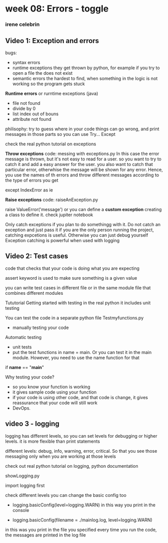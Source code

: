 # week 08: Errors - toggle
### irene celebrin 

## Video 1: Exception and errors

bugs: 
- syntax errors
- runtime exceptions 
they get thrown by python, for example if you try to open a file the does not exist 
- semantic errors
the hardest to find, when something in the logic is not working so the program gets stuck 

**Runtime errors** 
or rurntime exceptions (java) 
- file not found
- divide by 0
- list index out of bouns 
- attribute not found 

philisophy: try to guess where in your code things can go wrong, and print messages in those parts 
so you can use Try... Except

check the real python tutorial on exceptions 

**Throw exceptions**
code: messing with exceptions.py
In this case the error message is thrown, but it's not easy to read for a user. so you want to try to catch it and add a easy answer for the user. 
you also want to catch that particular error, otherwhise the message will be shown for any error. 
Hence, you use the names of th errors and throw different messages according to the type of errors you get 

except IndexError as ie 

**Raise exceptions**
code: raiseAnException.py 

raise ValueError('message')
or you can define a **custom exception** creating a class to define it. 
check jupiter notebook 


Only catch exceptions if you plan to do somethingg with it. 
Do not catch an exception and just pass it 
if you are the only person running the project, catching expcetions is useful. Otherwise you can just debug yourself 
Exception catching is powerful when used with logging 

## Video 2: Test cases 

code that checks that your code is doing what you are expecting 

assert keyword is used to make sure something is a given value 

you can write test cases in different file or in the same module file that combines different modules 

Tututorial Getting started with testing in the real python 
it includes unit testing 

You can test the code in a separate python file
Testmyfunctions.py
- manually testing your code 

Automatic testing 
- unit tests 
- put the test functions in name = main. Or you can test it in the main module. However, you need to use the name function for that 

if __name__ == "__main__"


Why testing your code? 
- so you know your function is working 
- it gives sample code using your function 
- if your code is using other code, and that code is change, it gives reassurance that your code will still work 
- DevOps. 

## video 3 - logging 

logging has different levels, so you can set levels for debugging or higher levels. 
it is more flexible than print statements 

different levels: debug, info, warning, error, critical. So that you see those messaging only when you are working at those levels 

check out real python tutorial on logging, python documentation 

showLogging.py 

import logging first 

check different levels
you can change the basic config too 

- logging.basicConfig(level=logging.WARN) in this way you print in the console

- logging.basicConfig(filename = ./mainlog.log,
                    level=logging.WARN) 

in this was you print in the file you specified 
every time you run the code, the messages are printed in the log file 

